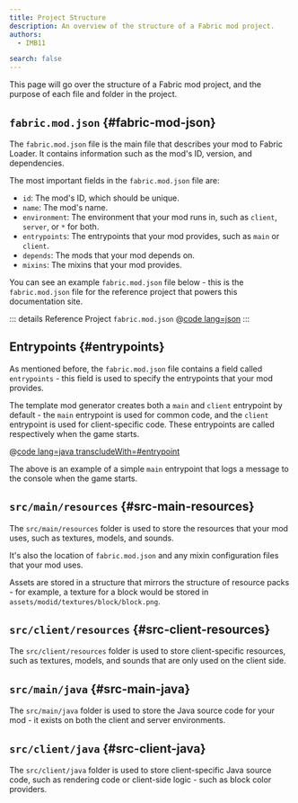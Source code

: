 ```yaml
---
title: Project Structure
description: An overview of the structure of a Fabric mod project.
authors:
  - IMB11

search: false
---
```


This page will go over the structure of a Fabric mod project, and the purpose of each file and folder in the project.

## `fabric.mod.json` {#fabric-mod-json}

The `fabric.mod.json` file is the main file that describes your mod to Fabric Loader. It contains information such as the mod's ID, version, and dependencies.

The most important fields in the `fabric.mod.json` file are:

- `id`: The mod's ID, which should be unique.
- `name`: The mod's name.
- `environment`: The environment that your mod runs in, such as `client`, `server`, or `*` for both.
- `entrypoints`: The entrypoints that your mod provides, such as `main` or `client`.
- `depends`: The mods that your mod depends on.
- `mixins`: The mixins that your mod provides.

You can see an example `fabric.mod.json` file below - this is the `fabric.mod.json` file for the reference project that powers this documentation site.

::: details Reference Project `fabric.mod.json`
@[code lang=json](@/reference/1.20.4/src/main/resources/fabric.mod.json)
:::

## Entrypoints {#entrypoints}

As mentioned before, the `fabric.mod.json` file contains a field called `entrypoints` - this field is used to specify the entrypoints that your mod provides.

The template mod generator creates both a `main` and `client` entrypoint by default - the `main` entrypoint is used for common code, and the `client` entrypoint is used for client-specific code. These entrypoints are called respectively when the game starts.

@[code lang=java transcludeWith=#entrypoint](@/reference/1.20.4/src/main/java/com/example/docs/ExampleMod.java)

The above is an example of a simple `main` entrypoint that logs a message to the console when the game starts.

## `src/main/resources` {#src-main-resources}

The `src/main/resources` folder is used to store the resources that your mod uses, such as textures, models, and sounds.

It's also the location of `fabric.mod.json` and any mixin configuration files that your mod uses.

Assets are stored in a structure that mirrors the structure of resource packs - for example, a texture for a block would be stored in `assets/modid/textures/block/block.png`.

## `src/client/resources` {#src-client-resources}

The `src/client/resources` folder is used to store client-specific resources, such as textures, models, and sounds that are only used on the client side.

## `src/main/java` {#src-main-java}

The `src/main/java` folder is used to store the Java source code for your mod - it exists on both the client and server environments.

## `src/client/java` {#src-client-java}

The `src/client/java` folder is used to store client-specific Java source code, such as rendering code or client-side logic - such as block color providers.
